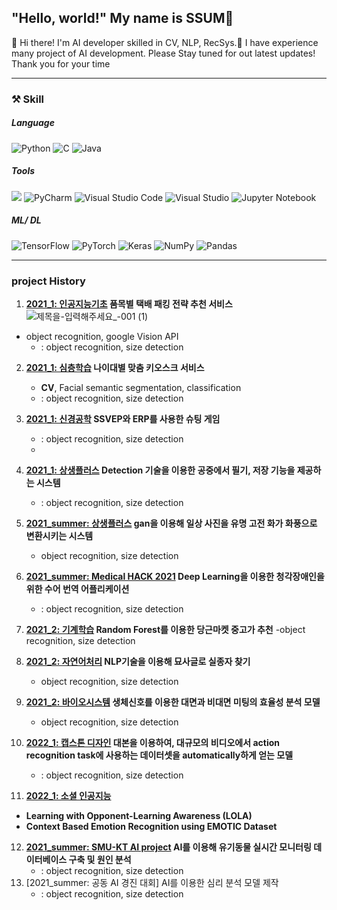 
## "Hello, world!" My name is **SSUM**:sparkling_heart:

👋  Hi there! I'm AI developer skilled in CV, NLP, RecSys.🚀  I have experience many project of AI development.  Please Stay tuned for out latest updates!  Thank you for your time

---
### **⚒ Skill**
##### Language 
![Python](https://img.shields.io/badge/python-3670A0?style=flat-square&logo=python&logoColor=ffdd54)    ![C](https://img.shields.io/badge/c-%2300599C.svg?style=flat-square&logo=c&logoColor=white) ![Java](https://img.shields.io/badge/java-%23ED8B00.svg?style=flat-square&logo=java&logoColor=white)

##### Tools
<img src="https://img.shields.io/badge/Google Colab-F9AB00?style=flat-square&logo=Google Colab&logoColor=white"> ![PyCharm](https://img.shields.io/badge/pycharm-143?style=flat-square&logo=pycharm&logoColor=black&color=black&labelColor=green)    ![Visual Studio Code](https://img.shields.io/badge/Visual%20Studio%20Code-0078d7.svg?style=flat-square&logo=visual-studio-code&logoColor=white) ![Visual Studio](https://img.shields.io/badge/Visual%20Studio-5C2D91.svg?style=flat-square&logo=visual-studio&logoColor=white)   ![Jupyter Notebook](https://img.shields.io/badge/jupyter-%23FA0F00.svg?style=flat-square&logo=jupyter&logoColor=white)

##### ML/ DL
![TensorFlow](https://img.shields.io/badge/TensorFlow-%23FF6F00.svg?style=flat-square&logo=TensorFlow&logoColor=white)  ![PyTorch](https://img.shields.io/badge/PyTorch-%23EE4C2C.svg?style=flat-square&logo=PyTorch&logoColor=white)   ![Keras](https://img.shields.io/badge/Keras-%23D00000.svg?style=flat-square&logo=Keras&logoColor=white) ![NumPy](https://img.shields.io/badge/numpy-%23013243.svg?style=flat-square&logo=numpy&logoColor=white)     ![Pandas](https://img.shields.io/badge/pandas-%23150458.svg?style=flat-square&logo=pandas&logoColor=white)

---
### **project History**
1. **[2021_1: 인공지능기초](https://github.com/ChaeheePark/SMUS)    품목별 택배 패킹 전략 추천 서비스** ![제목을-입력해주세요_-001 (1)](https://user-images.githubusercontent.com/81895293/181753191-6d861a76-88a2-48ae-9b1f-bf8c4e946bde.png)
- object recognition, google Vision API  
    - : object recognition, size detection

2. **[2021_1: 심층학습](https://github.com/ubeeni/sk_labs)  나이대별 맞춤 키오스크 서비스**
    - **CV**, Facial semantic segmentation, classification
    -  : object recognition, size detection


3. **[2021_1: 신경공학](https://github.com/Neural-Engineering/Cheezebang) SSVEP와 ERP를 사용한 슈팅 게임**
    -  : object recognition, size detection
    -  

4. **[2021_1: 상생플러스](https://github.com/youngseo0526/FingerBeam)   Detection 기술을 이용한 공중에서 필기, 저장 기능을 제공하는 시스템**
    -  : object recognition, size detection

5. **[2021_summer: 상생플러스](https://github.com/youngseo0526/Ganchanah)   gan을 이용해 일상 사진을 유명 고전 화가 화풍으로 변환시키는 시스템**
    -  object recognition, size detection

6. **[2021_summer: Medical HACK 2021](https://github.com/FEKimseongeun/NoonSokMal)  Deep Learning을 이용한 청각장애인을 위한 수어 번역 어플리케이션**
    - : object recognition, size detection
7.  **[2021_2: 기계학습](https://github.com/An-Byeong-Seon/machine_learning)    Random Forest를 이용한 당근마켓 중고가 추천**
    -object recognition, size detection

8. **[2021_2: 자연어처리](https://github.com/hyunjoolee201910828/NLP_teamproject) NLP기술을 이용해 묘사글로 실종자 찾기**
    - object recognition, size detection

9. **[2021_2: 바이오시스템](https://github.com/00ssum/Efficiency-analysis-model-using-bio-signals)    생체신호를 이용한 대면과 비대면 미팅의 효율성 분석 모델**
    -  object recognition, size detection
    
    
10. **[2022_1: 캡스톤 디자인](https://github.com/polyn0/Speech2Action)  대본을 이용하여, 대규모의 비디오에서 action recognition task에 사용하는 데이터셋을 automatically하게 얻는 모델**
    - : object recognition, size detection

11. **[2022_1: 소셜 인공지능](https://github.com/polyn0/Speech2Action)**
- **Learning with Opponent-Learning Awareness (LOLA)**
- **Context Based Emotion Recognition using EMOTIC Dataset** 


12. **[2021_summer: SMU-KT AI project](https://github.com/00ssum/KT-SMU-AI-project) AI를 이용해 유기동물 실시간 모니터링 데이터베이스 구축 및 원인 분석**
    - : object recognition, size detection
13. [2021_summer: 공동 AI 경진 대회]
AI를 이용한 심리 분석 모델 제작 
    - : object recognition, size detection
